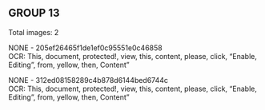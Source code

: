 ## GROUP 13
Total images: 2  

NONE - 205ef26465f1de1ef0c95551e0c46858  
OCR: This, document, protected!, view, this, content, please, click, “Enable, Editing”, from, yellow, then, Content”  

NONE - 312ed08158289c4b878d6144bed6744c  
OCR: This, document, protected!, view, this, content, please, click, “Enable, Editing”, from, yellow, then, Content”  

